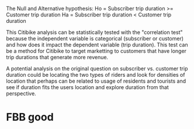 The Null and Alternative hypothesis:
Ho = Subscriber trip duration >= Customer trip duration
Ha = Subscriber trip duration < Customer trip duration

This Citibike analysis can be statistically tested with the "correlation test" because the independent 
variable is categorical (subscriber or customer) and how does it impact the dependent variable (trip duration). 
This test can be a method for Citibike to target marketting to customers that have longer trip 
durations that generate more revenue.

A potential analysis on the original question on subscriber vs. customer trip duration could be locating the two types of riders and look for densities of location that perhaps can be related to usage of residents and tourists and see if duration fits the users location and explore duration from that perspective.

# FBB good
